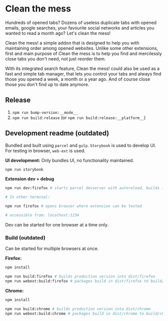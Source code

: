 # Clean the mess

Hundreds of opened tabs? Dozens of useless duplicate tabs with opened emails, google searches, your favourite social networks and articles you wanted to read a month ago? Let's clean the mess!

Clean the mess! a simple addon that is designed to help you with maintaining order among opened websites. Unlike some other extensions, first and main purpose of Clean the mess is to help you find and mercilessly close tabs you don't need, not just reorder them.

With its integrated search feature, Clean the mess! could also be used as a fast and simple tab manager, that lets you control your tabs and always find those you opened a week, a month or a year ago. And of course close those you don't find up to date anymore.

## Release

1. `npm run bump-version:__mode__`
2. `npm run build:release` (or `npm run build:release:__platform__`)

## Development readme (outdated)

Bundled and built using `parcel` and `gulp`. `Storybook` is used to develop UI. For testing in browser, `web-ext` is used.

__UI development:__
Only bundles UI, no functionality maintained.

```sh
npm run storybook
```

__Extension dev + debug__

```sh
npm run dev:firefox # starts parcel devserver with autoreload, builds into dist/firefox

# In other terminal:

npm run firefox # opens browser where extension can be tested

# accessible from: localhost:1234
```

Dev can be started for one browser at a time only.

### Build (outdated)

Can be started for multiple browsers at once.

__Firefox:__

```sh
npm install

npm run build:firefox # builds production version into dist/firefox
npm run webext:build:firefox # packages build in dist/firefox to build/firefox/clean_the_mess-xyz.zip
```

__Chrome:__

```sh
npm install

npm run build:chrome # builds production version into dist/chrome
npm run webext:build:chrome # packages build in dist/chrome to build/chrome/clean_the_mess-xyz.zip
```
